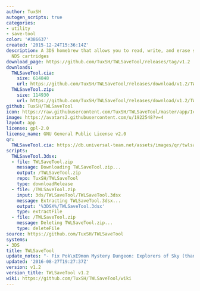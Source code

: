 ```yaml
---
author: TuxSH
autogen_scripts: true
categories:
- utility
- save-tool
color: '#386637'
created: '2015-12-24T15:36:14Z'
description: A 3DS homebrew that allows you to read, write, and erase save files from
  NDS cartridges
download_page: https://github.com/TuxSH/TWLSaveTool/releases/tag/v1.2
downloads:
  TWLSaveTool.cia:
    size: 614848
    url: https://github.com/TuxSH/TWLSaveTool/releases/download/v1.2/TWLSaveTool.cia
  TWLSaveTool.zip:
    size: 114930
    url: https://github.com/TuxSH/TWLSaveTool/releases/download/v1.2/TWLSaveTool.zip
github: TuxSH/TWLSaveTool
icon: https://raw.githubusercontent.com/TuxSH/TWLSaveTool/master/app/IconLarge.png
image: https://avatars2.githubusercontent.com/u/1922548?v=4
layout: app
license: gpl-2.0
license_name: GNU General Public License v2.0
qr:
  TWLSaveTool.cia: https://db.universal-team.net/assets/images/qr/twlsavetool.cia.png
scripts:
  TWLSaveTool.3dsx:
  - file: TWLSaveTool.zip
    message: Downloading TWLSaveTool.zip...
    output: /TWLSaveTool.zip
    repo: TuxSH/TWLSaveTool
    type: downloadRelease
  - file: /TWLSaveTool.zip
    input: 3ds/TWLSaveTool/TWLSaveTool.3dsx
    message: Extracting TWLSaveTool.3dsx...
    output: '%3DSX%/TWLSaveTool.3dsx'
    type: extractFile
  - file: /TWLSaveTool.zip
    message: Deleting TWLSaveTool.zip...
    type: deleteFile
source: https://github.com/TuxSH/TWLSaveTool
systems:
- 3DS
title: TWLSaveTool
update_notes: "- Fix Pok\xE9mon Mystery Dungeon: Explorers of Sky (thanks to @Steveice10)\n"
updated: '2016-08-27T19:27:37Z'
version: v1.2
version_title: TWLSaveTool v1.2
wiki: https://github.com/TuxSH/TWLSaveTool/wiki
---
```

